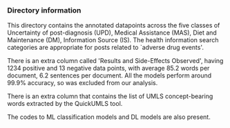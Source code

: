 ### Directory information

This directory contains the annotated datapoints across the five classes of Uncertainty of post-diagnosis (UPD), Medical Assistance (MAS), Diet and Maintenance (DM), Information Source (IS). The health information search categories are appropriate for posts related to `adverse drug events'.

There is an extra column called 'Results and Side-Effects Observed', having 1234 positive and 13 negative data points, with average 85.2 words per document, 6.2 sentences per document. All the models perform around 99.9% accuracy, so was excluded from our analysis.

There is an extra column that contains the list of UMLS concept-bearing words extracted by the QuickUMLS tool.

The codes to ML classification models and DL models are also present.


